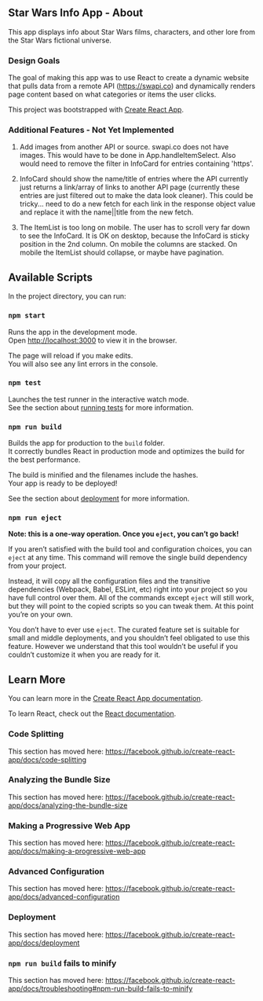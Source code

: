 
## Star Wars Info App - About

This app displays info about Star Wars films, characters, and other lore from the Star Wars fictional universe.

### Design Goals

The goal of making this app was to use React to create a dynamic website that pulls data from a remote API (https://swapi.co) and dynamically renders page content based on what categories or items the user clicks.

This project was bootstrapped with [Create React App](https://github.com/facebook/create-react-app).

### Additional Features - Not Yet Implemented

1. Add images from another API or source. swapi.co does not have images. This would have to be done in App.handleItemSelect. Also would need to remove the filter in InfoCard for entries containing 'https'.

2. InfoCard should show the name/title of entries where the API currently just returns a link/array of links to another API page (currently these entries are just filtered out to make the data look cleaner). This could be tricky... need to do a new fetch for each link in the response object value and replace it with the name||title from the new fetch.

3. The ItemList is too long on mobile. The user has to scroll very far down to see the InfoCard. It is OK on desktop, because the InfoCard is sticky position in the 2nd column. On mobile the columns are stacked. On mobile the ItemList should collapse, or maybe have pagination.

## Available Scripts

In the project directory, you can run:

### `npm start`

Runs the app in the development mode.<br>
Open [http://localhost:3000](http://localhost:3000) to view it in the browser.

The page will reload if you make edits.<br>
You will also see any lint errors in the console.

### `npm test`

Launches the test runner in the interactive watch mode.<br>
See the section about [running tests](https://facebook.github.io/create-react-app/docs/running-tests) for more information.

### `npm run build`

Builds the app for production to the `build` folder.<br>
It correctly bundles React in production mode and optimizes the build for the best performance.

The build is minified and the filenames include the hashes.<br>
Your app is ready to be deployed!

See the section about [deployment](https://facebook.github.io/create-react-app/docs/deployment) for more information.

### `npm run eject`

**Note: this is a one-way operation. Once you `eject`, you can’t go back!**

If you aren’t satisfied with the build tool and configuration choices, you can `eject` at any time. This command will remove the single build dependency from your project.

Instead, it will copy all the configuration files and the transitive dependencies (Webpack, Babel, ESLint, etc) right into your project so you have full control over them. All of the commands except `eject` will still work, but they will point to the copied scripts so you can tweak them. At this point you’re on your own.

You don’t have to ever use `eject`. The curated feature set is suitable for small and middle deployments, and you shouldn’t feel obligated to use this feature. However we understand that this tool wouldn’t be useful if you couldn’t customize it when you are ready for it.

## Learn More

You can learn more in the [Create React App documentation](https://facebook.github.io/create-react-app/docs/getting-started).

To learn React, check out the [React documentation](https://reactjs.org/).

### Code Splitting

This section has moved here: https://facebook.github.io/create-react-app/docs/code-splitting

### Analyzing the Bundle Size

This section has moved here: https://facebook.github.io/create-react-app/docs/analyzing-the-bundle-size

### Making a Progressive Web App

This section has moved here: https://facebook.github.io/create-react-app/docs/making-a-progressive-web-app

### Advanced Configuration

This section has moved here: https://facebook.github.io/create-react-app/docs/advanced-configuration

### Deployment

This section has moved here: https://facebook.github.io/create-react-app/docs/deployment

### `npm run build` fails to minify

This section has moved here: https://facebook.github.io/create-react-app/docs/troubleshooting#npm-run-build-fails-to-minify
